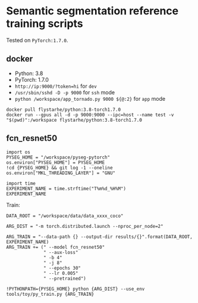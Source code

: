 # Semantic segmentation reference training scripts
Tested on `PyTorch:1.7.0`.

## docker
* Python: 3.8
* PyTorch: 1.7.0
* `http://ip:9000/?token=hi` for `dev`
* `/usr/sbin/sshd -D -p 9000` for `ssh` mode
* `python /workspace/app_tornado.py 9000 ${@:2}` for `app` mode

```
docker pull flystarhe/python:3.8-torch1.7.0
docker run --gpus all -d -p 9000:9000 --ipc=host --name test -v "$(pwd)":/workspace flystarhe/python:3.8-torch1.7.0
```

## fcn_resnet50
```
import os
PYSEG_HOME = "/workspace/pyseg-pytorch"
os.environ["PYSEG_HOME"] = PYSEG_HOME
!cd {PYSEG_HOME} && git log -1 --oneline
os.environ["MKL_THREADING_LAYER"] = "GNU"

import time
EXPERIMENT_NAME = time.strftime("T%m%d_%H%M")
EXPERIMENT_NAME
```

Train:
```
DATA_ROOT = "/workspace/data/data_xxxx_coco"

ARG_DIST = "-m torch.distributed.launch --nproc_per_node=2"

ARG_TRAIN = "--data-path {} --output-dir results/{}".format(DATA_ROOT, EXPERIMENT_NAME)
ARG_TRAIN += (" --model fcn_resnet50"
              " --aux-loss"
              " -b 4"
              " -j 8"
              " --epochs 30"
              " --lr 0.005"
              " --pretrained")

!PYTHONPATH={PYSEG_HOME} python {ARG_DIST} --use_env tools/toy/py_train.py {ARG_TRAIN}
```
